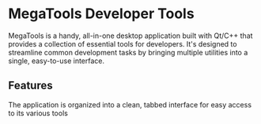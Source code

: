 # MegaTools Developer Tools

MegaTools is a handy, all-in-one desktop application built with Qt/C++ that provides a collection of essential tools for developers. It's designed to streamline common development tasks by bringing multiple utilities into a single, easy-to-use interface.

## Features

The application is organized into a clean, tabbed interface for easy access to its various tools
